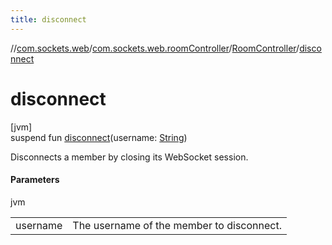 ```yaml
---
title: disconnect
---
```

//[com.sockets.web](../../../index.html)/[com.sockets.web.roomController](../index.html)/[RoomController](index.html)/[disconnect](disconnect.html)



# disconnect



[jvm]\
suspend fun [disconnect](disconnect.html)(username: [String](https://kotlinlang.org/api/latest/jvm/stdlib/kotlin/-string/index.html))



Disconnects a member by closing its WebSocket session.



#### Parameters


jvm

| | |
|---|---|
| username | The username of the member to disconnect. |




